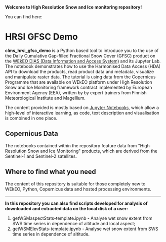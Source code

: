 **Welcome to High Resolution Snow and Ice monitoring repository!**

You can find here:

# HRSI GFSC Demo

**clms_hrsi_gfsc_demo** is a Python based tool to introduce you to the use of the Daily Cumulative Gap-filled Fractional Snow Cover (GFSC) product on the [WEkEO DIAS (Data Information
and Access System)](https://wekeo.eu/) and its Jupyter Lab. The notebook demonstrates how to use the Harmonised Data Access (HDA) API to download the products, read product data and metadata, visualize and manipulate raster data. The tutorial is using data from the Copernicus Programme that are available on WEkEO platform under High Resolution Snow and Ice Monitoring framework contract implemented by European Environment Agency (EEA), written by by expert trainers
from Finnish Meteorological Institute and Magellium.

The content provided is mostly based on [Jupyter Notebooks](https://jupyter.org/), which allow
a high-level of interactive learning, as code, text description and visualisation 
is combined in one place. 

## Copernicus Data
The notebooks contained within the repository feature data from "High Resolution Snow and Ice Monitoring" products, which are derived from the Sentinel-1 and Sentinel-2 satellites.

## Where to find what you need
The content of this repository is suitable for those completely new to WEkEO, Python, Copernicus data and hosted processing environments.

------------------------------------------------------------------------------------------------------------------------------------

**In this repository you can also find scripts developed for analysis of downloaded and extracted data on the local disk of a user:**

1) getWSMaspectStats-template.ipynb - Analyse wet snow extent from SWS time series in dependence of altitude and local aspect;
2) getWSMElevStats-template.ipynb - Analyse wet snow extent from SWS time series in dependence of altitude.

